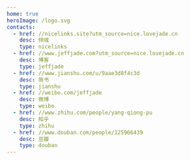 ```yaml
---
home: true
heroImage: /logo.svg
contacts:
  - href: //nicelinks.site?utm_source=nice.lovejade.cn
    desc: 倾城
    type: nicelinks
  - href: //www.jeffjade.com?utm_source=nice.lovejade.cn
    desc: 博客
    type: jeffjade
  - href: //www.jianshu.com/u/9aae3d8f4c3d
    desc: 简书
    type: jianshu
  - href: //weibo.com/jeffjade
    desc: 微博
    type: weibo
  - href: //www.zhihu.com/people/yang-qiong-pu
    desc: 知乎
    type: zhihu
  - href: //www.douban.com/people/125966439
    desc: 豆瓣
    type: douban
---
```


